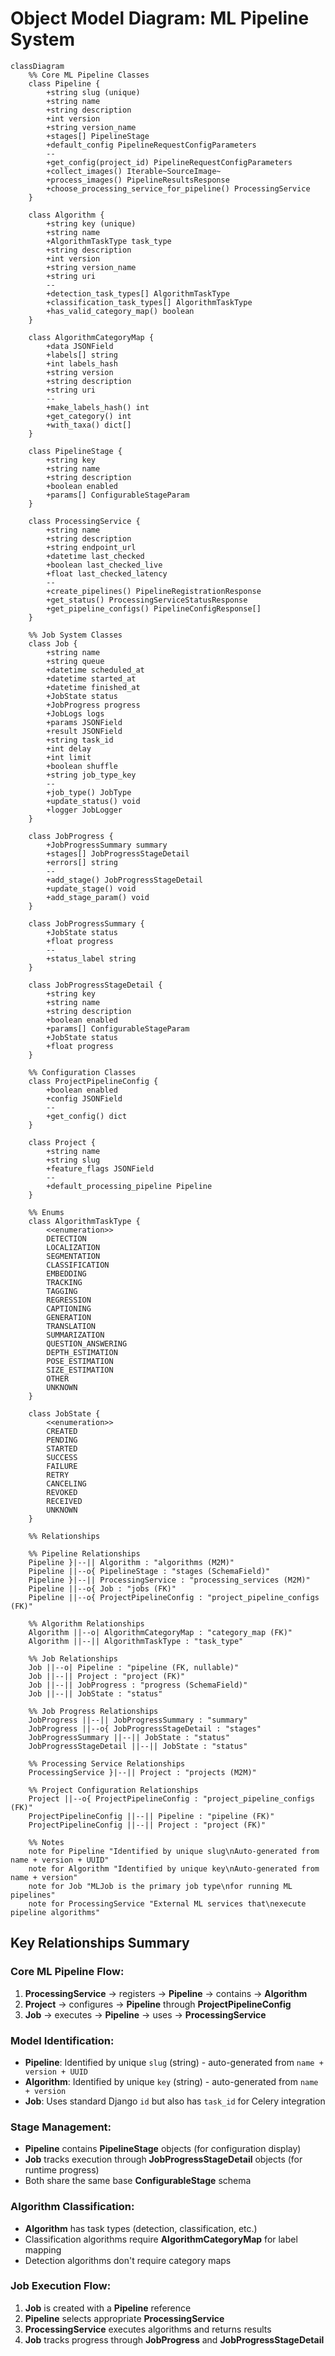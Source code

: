 # Object Model Diagram: ML Pipeline System

```mermaid
classDiagram
    %% Core ML Pipeline Classes
    class Pipeline {
        +string slug (unique)
        +string name
        +string description
        +int version
        +string version_name
        +stages[] PipelineStage
        +default_config PipelineRequestConfigParameters
        --
        +get_config(project_id) PipelineRequestConfigParameters
        +collect_images() Iterable~SourceImage~
        +process_images() PipelineResultsResponse
        +choose_processing_service_for_pipeline() ProcessingService
    }

    class Algorithm {
        +string key (unique)
        +string name
        +AlgorithmTaskType task_type
        +string description
        +int version
        +string version_name
        +string uri
        --
        +detection_task_types[] AlgorithmTaskType
        +classification_task_types[] AlgorithmTaskType
        +has_valid_category_map() boolean
    }

    class AlgorithmCategoryMap {
        +data JSONField
        +labels[] string
        +int labels_hash
        +string version
        +string description
        +string uri
        --
        +make_labels_hash() int
        +get_category() int
        +with_taxa() dict[]
    }

    class PipelineStage {
        +string key
        +string name
        +string description
        +boolean enabled
        +params[] ConfigurableStageParam
    }

    class ProcessingService {
        +string name
        +string description
        +string endpoint_url
        +datetime last_checked
        +boolean last_checked_live
        +float last_checked_latency
        --
        +create_pipelines() PipelineRegistrationResponse
        +get_status() ProcessingServiceStatusResponse
        +get_pipeline_configs() PipelineConfigResponse[]
    }

    %% Job System Classes
    class Job {
        +string name
        +string queue
        +datetime scheduled_at
        +datetime started_at
        +datetime finished_at
        +JobState status
        +JobProgress progress
        +JobLogs logs
        +params JSONField
        +result JSONField
        +string task_id
        +int delay
        +int limit
        +boolean shuffle
        +string job_type_key
        --
        +job_type() JobType
        +update_status() void
        +logger JobLogger
    }

    class JobProgress {
        +JobProgressSummary summary
        +stages[] JobProgressStageDetail
        +errors[] string
        --
        +add_stage() JobProgressStageDetail
        +update_stage() void
        +add_stage_param() void
    }

    class JobProgressSummary {
        +JobState status
        +float progress
        --
        +status_label string
    }

    class JobProgressStageDetail {
        +string key
        +string name
        +string description
        +boolean enabled
        +params[] ConfigurableStageParam
        +JobState status
        +float progress
    }

    %% Configuration Classes
    class ProjectPipelineConfig {
        +boolean enabled
        +config JSONField
        --
        +get_config() dict
    }

    class Project {
        +string name
        +string slug
        +feature_flags JSONField
        --
        +default_processing_pipeline Pipeline
    }

    %% Enums
    class AlgorithmTaskType {
        <<enumeration>>
        DETECTION
        LOCALIZATION
        SEGMENTATION
        CLASSIFICATION
        EMBEDDING
        TRACKING
        TAGGING
        REGRESSION
        CAPTIONING
        GENERATION
        TRANSLATION
        SUMMARIZATION
        QUESTION_ANSWERING
        DEPTH_ESTIMATION
        POSE_ESTIMATION
        SIZE_ESTIMATION
        OTHER
        UNKNOWN
    }

    class JobState {
        <<enumeration>>
        CREATED
        PENDING
        STARTED
        SUCCESS
        FAILURE
        RETRY
        CANCELING
        REVOKED
        RECEIVED
        UNKNOWN
    }

    %% Relationships

    %% Pipeline Relationships
    Pipeline }|--|| Algorithm : "algorithms (M2M)"
    Pipeline ||--o{ PipelineStage : "stages (SchemaField)"
    Pipeline }|--|| ProcessingService : "processing_services (M2M)"
    Pipeline ||--o{ Job : "jobs (FK)"
    Pipeline ||--o{ ProjectPipelineConfig : "project_pipeline_configs (FK)"

    %% Algorithm Relationships
    Algorithm ||--o| AlgorithmCategoryMap : "category_map (FK)"
    Algorithm ||--|| AlgorithmTaskType : "task_type"

    %% Job Relationships
    Job ||--o| Pipeline : "pipeline (FK, nullable)"
    Job ||--|| Project : "project (FK)"
    Job ||--|| JobProgress : "progress (SchemaField)"
    Job ||--|| JobState : "status"

    %% Job Progress Relationships
    JobProgress ||--|| JobProgressSummary : "summary"
    JobProgress ||--o{ JobProgressStageDetail : "stages"
    JobProgressSummary ||--|| JobState : "status"
    JobProgressStageDetail ||--|| JobState : "status"

    %% Processing Service Relationships
    ProcessingService }|--|| Project : "projects (M2M)"

    %% Project Configuration Relationships
    Project ||--o{ ProjectPipelineConfig : "project_pipeline_configs (FK)"
    ProjectPipelineConfig ||--|| Pipeline : "pipeline (FK)"
    ProjectPipelineConfig ||--|| Project : "project (FK)"

    %% Notes
    note for Pipeline "Identified by unique slug\nAuto-generated from name + version + UUID"
    note for Algorithm "Identified by unique key\nAuto-generated from name + version"
    note for Job "MLJob is the primary job type\nfor running ML pipelines"
    note for ProcessingService "External ML services that\nexecute pipeline algorithms"
```

## Key Relationships Summary

### Core ML Pipeline Flow:
1. **ProcessingService** → registers → **Pipeline** → contains → **Algorithm**
2. **Project** → configures → **Pipeline** through **ProjectPipelineConfig**
3. **Job** → executes → **Pipeline** → uses → **ProcessingService**

### Model Identification:
- **Pipeline**: Identified by unique `slug` (string) - auto-generated from `name + version + UUID`
- **Algorithm**: Identified by unique `key` (string) - auto-generated from `name + version`
- **Job**: Uses standard Django `id` but also has `task_id` for Celery integration

### Stage Management:
- **Pipeline** contains **PipelineStage** objects (for configuration display)
- **Job** tracks execution through **JobProgressStageDetail** objects (for runtime progress)
- Both share the same base **ConfigurableStage** schema

### Algorithm Classification:
- **Algorithm** has task types (detection, classification, etc.)
- Classification algorithms require **AlgorithmCategoryMap** for label mapping
- Detection algorithms don't require category maps

### Job Execution Flow:
1. **Job** is created with a **Pipeline** reference
2. **Pipeline** selects appropriate **ProcessingService**
3. **ProcessingService** executes algorithms and returns results
4. **Job** tracks progress through **JobProgress** and **JobProgressStageDetail**
